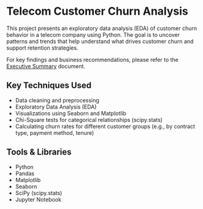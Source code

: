 # Telecom Customer Churn Analysis

This project presents an exploratory data analysis (EDA) of customer churn behavior in a telecom company using Python. The goal is to uncover patterns and trends that help understand what drives customer churn and support retention strategies.

For key findings and business recommendations, please refer to the [Executive Summary](Executive_Summary.pdf) document.

## Key Techniques Used

- Data cleaning and preprocessing  
- Exploratory Data Analysis (EDA)  
- Visualizations using Seaborn and Matplotlib  
- Chi-Square tests for categorical relationships (scipy.stats)  
- Calculating churn rates for different customer groups (e.g., by contract type, payment method, tenure)  

## Tools & Libraries

- Python  
- Pandas  
- Matplotlib  
- Seaborn  
- SciPy (scipy.stats)  
- Jupyter Notebook
